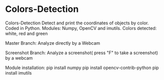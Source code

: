 # Colors-Detection
Colors-Detection  Detect and print the coordinates of objects by color. Coded in Python. Modules: Numpy, OpenCV and imutils.
Colors detected: white, red and green

Master Branch:
Analyze directly by a Webcam

Screenshot Branch:
Analyze a screenshot( press "F" to take a screenshot) by a webcam

Module installation:
pip install numpy
pip install opencv-contrib-python
pip install imutils
